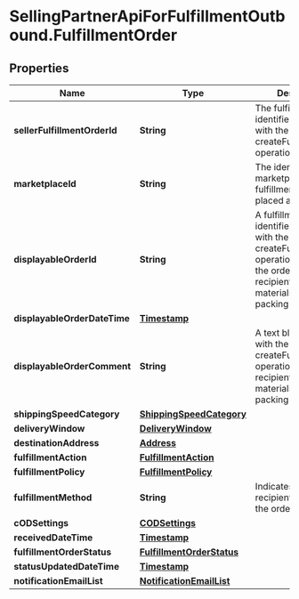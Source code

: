# SellingPartnerApiForFulfillmentOutbound.FulfillmentOrder

## Properties
Name | Type | Description | Notes
------------ | ------------- | ------------- | -------------
**sellerFulfillmentOrderId** | **String** | The fulfillment order identifier submitted with the createFulfillmentOrder operation. | 
**marketplaceId** | **String** | The identifier for the marketplace the fulfillment order is placed against. | 
**displayableOrderId** | **String** | A fulfillment order identifier submitted with the createFulfillmentOrder operation. Displays as the order identifier in recipient-facing materials such as the packing slip. | 
**displayableOrderDateTime** | [**Timestamp**](Timestamp.md) |  | 
**displayableOrderComment** | **String** | A text block submitted with the createFulfillmentOrder operation. Displays in recipient-facing materials such as the packing slip. | 
**shippingSpeedCategory** | [**ShippingSpeedCategory**](ShippingSpeedCategory.md) |  | 
**deliveryWindow** | [**DeliveryWindow**](DeliveryWindow.md) |  | [optional] 
**destinationAddress** | [**Address**](Address.md) |  | 
**fulfillmentAction** | [**FulfillmentAction**](FulfillmentAction.md) |  | [optional] 
**fulfillmentPolicy** | [**FulfillmentPolicy**](FulfillmentPolicy.md) |  | [optional] 
**fulfillmentMethod** | **String** | Indicates the intended recipient channel for the order. | [optional] 
**cODSettings** | [**CODSettings**](CODSettings.md) |  | [optional] 
**receivedDateTime** | [**Timestamp**](Timestamp.md) |  | 
**fulfillmentOrderStatus** | [**FulfillmentOrderStatus**](FulfillmentOrderStatus.md) |  | 
**statusUpdatedDateTime** | [**Timestamp**](Timestamp.md) |  | 
**notificationEmailList** | [**NotificationEmailList**](NotificationEmailList.md) |  | [optional] 
